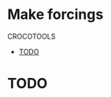 # Make forcings

CROCOTOOLS

<!-- START doctoc generated TOC please keep comment here to allow auto update -->
<!-- DON'T EDIT THIS SECTION, INSTEAD RE-RUN doctoc TO UPDATE -->

- [TODO](#todo)

<!-- END doctoc generated TOC please keep comment here to allow auto update -->

# TODO
